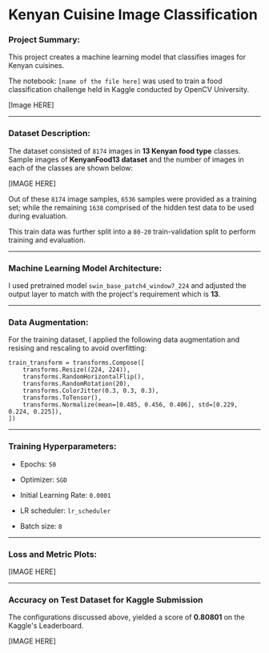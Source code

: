 # Kenyan Cuisine Image Classification

### Project Summary:

This project creates a machine learning model that classifies images for Kenyan cuisines.

The notebook: `[name of the file here]` was used to train a food classification challenge held in Kaggle conducted by OpenCV University.

[Image HERE]

---

### Dataset Description:

The dataset consisted of `8174` images in **13 Kenyan food type** classes. Sample images of **KenyanFood13 dataset** and the number of images in each of the classes are shown below:

[IMAGE HERE] 

Out of these `8174` image samples, `6536` samples were provided as a training set; while the remaining `1638` comprised of the hidden test data to be used during evaluation.

This train data was further split into a `80-20` train-validation split to perform training and evaluation.

---

### Machine Learning Model Architecture:

I used pretrained model `swin_base_patch4_window7_224` and adjusted the output layer to match with the project's requirement which is **13**.

---

### Data Augmentation:

For the training dataset, I applied the following data augmentation and resising and rescaling to avoid overfitting:

```
train_transform = transforms.Compose([
    transforms.Resize((224, 224)),
    transforms.RandomHorizontalFlip(),
    transforms.RandomRotation(20),
    transforms.ColorJitter(0.3, 0.3, 0.3),
    transforms.ToTensor(),
    transforms.Normalize(mean=[0.485, 0.456, 0.406], std=[0.229, 0.224, 0.225]),
])
```

---

### Training Hyperparameters:

* Epochs: `50`
  
* Optimizer: `SGD`

* Initial Learning Rate: `0.0001`

* LR scheduler: `lr_scheduler`

* Batch size: `8`

---

### Loss and Metric Plots:

[IMAGE HERE]

---

### Accuracy on Test Dataset for Kaggle Submission

The configurations discussed above, yielded a score of **0.80801** on the Kaggle's Leaderboard.

[IMAGE HERE]


  

